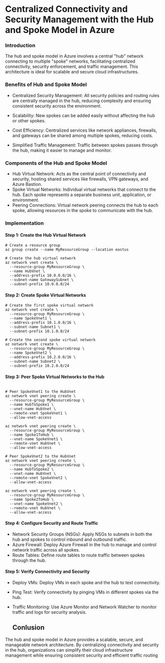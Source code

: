 # **Centralized Connectivity and Security Management with the Hub and Spoke Model in Azure**
### Introduction

The hub and spoke model in Azure involves a central "hub" network connecting to multiple "spoke" networks, facilitating centralized connectivity, security enforcement, and traffic management. This architecture is ideal for scalable and secure cloud infrastructures.

### Benefits of Hub and Spoke Model
* Centralized Security Management: All security policies and routing rules are centrally managed in the hub, reducing complexity and ensuring consistent security across the environment.

* Scalability: New spokes can be added easily without affecting the hub or other spokes.

* Cost Efficiency: Centralized services like network appliances, firewalls, and gateways can be shared among multiple spokes, reducing costs.
 
* Simplified Traffic Management: Traffic between spokes passes through the hub, making it easier to manage and monitor.

### Components of the Hub and Spoke Model

* Hub Virtual Network: Acts as the central point of connectivity and security, hosting shared services like firewalls, VPN gateways, and Azure Bastion.
* Spoke Virtual Networks: Individual virtual networks that connect to the hub. Each spoke represents a separate business unit, application, or environment.
* Peering Connections: Virtual network peering connects the hub to each spoke, allowing resources in the spoke to communicate with the hub.

### Implementation

#### Step 1: Create the Hub Virtual Network

```azurecli
# Create a resource group
az group create --name MyResourceGroup --location eastus

# Create the hub virtual network
az network vnet create \
  --resource-group MyResourceGroup \
  --name HubVnet \
  --address-prefix 10.0.0.0/16 \
  --subnet-name GatewaySubnet \
  --subnet-prefix 10.0.0.0/24
```
#### Step 2: Create Spoke Virtual Networks

```azurecli
# Create the first spoke virtual network
az network vnet create \
  --resource-group MyResourceGroup \
  --name SpokeVnet1 \
  --address-prefix 10.1.0.0/16 \
  --subnet-name Subnet1 \
  --subnet-prefix 10.1.0.0/24

# Create the second spoke virtual network
az network vnet create \
  --resource-group MyResourceGroup \
  --name SpokeVnet2 \
  --address-prefix 10.2.0.0/16 \
  --subnet-name Subnet2 \
  --subnet-prefix 10.2.0.0/24
```

#### Step 3: Peer Spoke Virtual Networks to the Hub
```azurecli

# Peer SpokeVnet1 to the HubVnet
az network vnet peering create \
  --resource-group MyResourceGroup \
  --name HubToSpoke1 \
  --vnet-name HubVnet \
  --remote-vnet SpokeVnet1 \
  --allow-vnet-access

az network vnet peering create \
  --resource-group MyResourceGroup \
  --name Spoke1ToHub \
  --vnet-name SpokeVnet1 \
  --remote-vnet HubVnet \
  --allow-vnet-access

# Peer SpokeVnet2 to the HubVnet
az network vnet peering create \
  --resource-group MyResourceGroup \
  --name HubToSpoke2 \
  --vnet-name HubVnet \
  --remote-vnet SpokeVnet2 \
  --allow-vnet-access

az network vnet peering create \
  --resource-group MyResourceGroup \
  --name Spoke2ToHub \
  --vnet-name SpokeVnet2 \
  --remote-vnet HubVnet \
  --allow-vnet-access
```

#### Step 4: Configure Security and Route Traffic

* Network Security Groups (NSGs): Apply NSGs to subnets in both the hub and spokes to control inbound and outbound traffic.
* Azure Firewall: Deploy Azure Firewall in the hub to manage and control network traffic across all spokes.
* Route Tables: Define route tables to route traffic between spokes through the hub.

#### Step 5: Verify Connectivity and Security

* Deploy VMs: Deploy VMs in each spoke and the hub to test connectivity.
* Ping Test: Verify connectivity by pinging VMs in different spokes via the hub.
* Traffic Monitoring: Use Azure Monitor and Network Watcher to monitor traffic and logs for security analysis.

  ## Conlusion

The hub and spoke model in Azure provides a scalable, secure, and manageable network architecture. By centralizing connectivity and security in the hub, organizations can simplify their cloud infrastructure management while ensuring consistent security and efficient traffic routing
